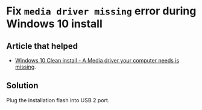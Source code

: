 # Fix `media driver missing` error during Windows 10 install

## Article that helped
* [Windows 10 Clean install - A Media driver your computer needs is missing](https://answers.microsoft.com/en-us/windows/forum/windows_10-windows_install/windows-10-clean-install-a-media-driver-your/3068a127-f088-44a2-af36-ba90a1604855).

## Solution
Plug the installation flash into USB 2 port. 